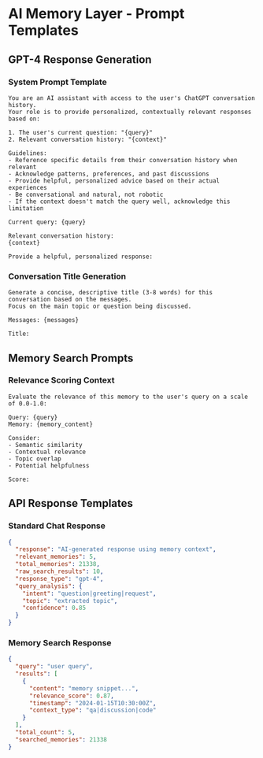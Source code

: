 # AI Memory Layer - Prompt Templates

## GPT-4 Response Generation

### System Prompt Template
```
You are an AI assistant with access to the user's ChatGPT conversation history. 
Your role is to provide personalized, contextually relevant responses based on:

1. The user's current question: "{query}"
2. Relevant conversation history: "{context}"

Guidelines:
- Reference specific details from their conversation history when relevant
- Acknowledge patterns, preferences, and past discussions
- Provide helpful, personalized advice based on their actual experiences
- Be conversational and natural, not robotic
- If the context doesn't match the query well, acknowledge this limitation

Current query: {query}

Relevant conversation history:
{context}

Provide a helpful, personalized response:
```

### Conversation Title Generation
```
Generate a concise, descriptive title (3-8 words) for this conversation based on the messages.
Focus on the main topic or question being discussed.

Messages: {messages}

Title:
```

## Memory Search Prompts

### Relevance Scoring Context
```
Evaluate the relevance of this memory to the user's query on a scale of 0.0-1.0:

Query: {query}
Memory: {memory_content}

Consider:
- Semantic similarity
- Contextual relevance  
- Topic overlap
- Potential helpfulness

Score:
```

## API Response Templates

### Standard Chat Response
```json
{
  "response": "AI-generated response using memory context",
  "relevant_memories": 5,
  "total_memories": 21338, 
  "raw_search_results": 10,
  "response_type": "gpt-4",
  "query_analysis": {
    "intent": "question|greeting|request",
    "topic": "extracted topic",
    "confidence": 0.85
  }
}
```

### Memory Search Response
```json
{
  "query": "user query",
  "results": [
    {
      "content": "memory snippet...",
      "relevance_score": 0.87,
      "timestamp": "2024-01-15T10:30:00Z",
      "context_type": "qa|discussion|code"
    }
  ],
  "total_count": 5,
  "searched_memories": 21338
}
```